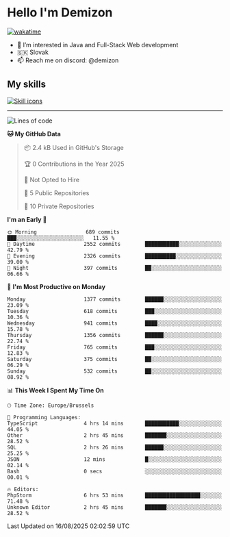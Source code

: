 # Hello I'm Demizon
[![wakatime](https://wakatime.com/badge/user/6ad1949f-d6d7-44f9-9eee-c35e54cc499b.svg)](https://wakatime.com/@6ad1949f-d6d7-44f9-9eee-c35e54cc499b)
- 👀 I’m interested in Java and Full-Stack Web development
- 🇸🇰 Slovak
- 📫 Reach me on discord: @demizon

## My skills
[![Skill icons](https://skillicons.dev/icons?i=java,js,ts,html,css,react,nextjs,tailwind,supabase,py,git,docker,linux,mysql,postgres,mongo&theme=dark)](https://github.com/Demizon3433)

---

<!--START_SECTION:waka-->
![Lines of code](https://img.shields.io/badge/From%20Hello%20World%20I%27ve%20Written-1.9%20million%20lines%20of%20code-blue)

**🐱 My GitHub Data** 

> 📦 2.4 kB Used in GitHub's Storage 
 > 
> 🏆 0 Contributions in the Year 2025
 > 
> 🚫 Not Opted to Hire
 > 
> 📜 5 Public Repositories 
 > 
> 🔑 10 Private Repositories 
 > 
**I'm an Early 🐤** 

```text
🌞 Morning                689 commits         ███░░░░░░░░░░░░░░░░░░░░░░   11.55 % 
🌆 Daytime                2552 commits        ███████████░░░░░░░░░░░░░░   42.79 % 
🌃 Evening                2326 commits        ██████████░░░░░░░░░░░░░░░   39.00 % 
🌙 Night                  397 commits         ██░░░░░░░░░░░░░░░░░░░░░░░   06.66 % 
```
📅 **I'm Most Productive on Monday** 

```text
Monday                   1377 commits        ██████░░░░░░░░░░░░░░░░░░░   23.09 % 
Tuesday                  618 commits         ███░░░░░░░░░░░░░░░░░░░░░░   10.36 % 
Wednesday                941 commits         ████░░░░░░░░░░░░░░░░░░░░░   15.78 % 
Thursday                 1356 commits        ██████░░░░░░░░░░░░░░░░░░░   22.74 % 
Friday                   765 commits         ███░░░░░░░░░░░░░░░░░░░░░░   12.83 % 
Saturday                 375 commits         ██░░░░░░░░░░░░░░░░░░░░░░░   06.29 % 
Sunday                   532 commits         ██░░░░░░░░░░░░░░░░░░░░░░░   08.92 % 
```


📊 **This Week I Spent My Time On** 

```text
🕑︎ Time Zone: Europe/Brussels

💬 Programming Languages: 
TypeScript               4 hrs 14 mins       ███████████░░░░░░░░░░░░░░   44.05 % 
Other                    2 hrs 45 mins       ███████░░░░░░░░░░░░░░░░░░   28.52 % 
SQL                      2 hrs 26 mins       ██████░░░░░░░░░░░░░░░░░░░   25.25 % 
JSON                     12 mins             █░░░░░░░░░░░░░░░░░░░░░░░░   02.14 % 
Bash                     0 secs              ░░░░░░░░░░░░░░░░░░░░░░░░░   00.01 % 

🔥 Editors: 
PhpStorm                 6 hrs 53 mins       ██████████████████░░░░░░░   71.48 % 
Unknown Editor           2 hrs 45 mins       ███████░░░░░░░░░░░░░░░░░░   28.52 % 
```


 Last Updated on 16/08/2025 02:02:59 UTC
<!--END_SECTION:waka-->
